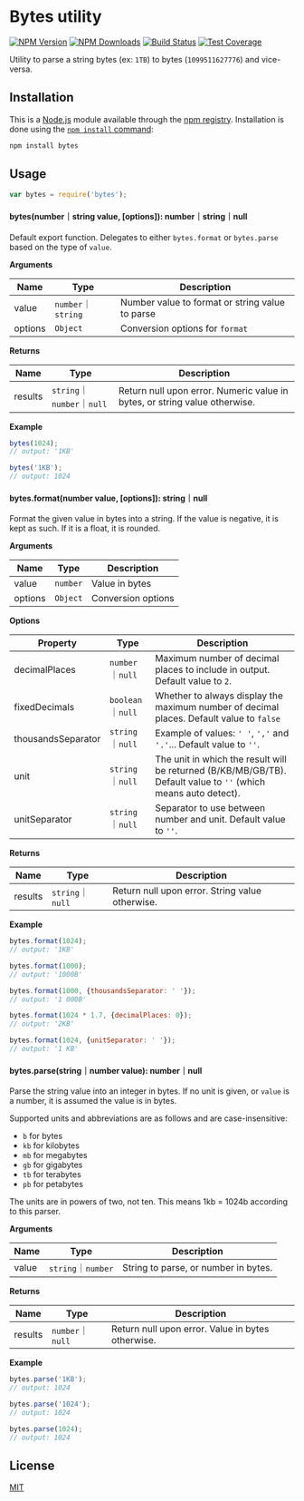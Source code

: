 # Bytes utility

[![NPM Version][npm-image]][npm-url]
[![NPM Downloads][downloads-image]][downloads-url]
[![Build Status][ci-image]][ci-url]
[![Test Coverage][coveralls-image]][coveralls-url]

Utility to parse a string bytes (ex: `1TB`) to bytes (`1099511627776`) and vice-versa.

## Installation

This is a [Node.js](https://nodejs.org/en/) module available through the
[npm registry](https://www.npmjs.com/). Installation is done using the
[`npm install` command](https://docs.npmjs.com/getting-started/installing-npm-packages-locally):

```bash
npm install bytes
```

## Usage

```js
var bytes = require('bytes');
```

#### bytes(number｜string value, [options]): number｜string｜null

Default export function. Delegates to either `bytes.format` or `bytes.parse` based on the type of `value`.

**Arguments**

| Name    | Type     | Description        |
|---------|----------|--------------------|
| value   | `number`｜`string` | Number value to format or string value to parse |
| options | `Object` | Conversion options for `format` |

**Returns**

| Name    | Type             | Description                                     |
|---------|------------------|-------------------------------------------------|
| results | `string`｜`number`｜`null` | Return null upon error. Numeric value in bytes, or string value otherwise. |

**Example**

```js
bytes(1024);
// output: '1KB'

bytes('1KB');
// output: 1024
```

#### bytes.format(number value, [options]): string｜null

Format the given value in bytes into a string. If the value is negative, it is kept as such. If it is a float, it is
 rounded.

**Arguments**

| Name    | Type     | Description        |
|---------|----------|--------------------|
| value   | `number` | Value in bytes     |
| options | `Object` | Conversion options |

**Options**

| Property          | Type   | Description                                                                             |
|-------------------|--------|-----------------------------------------------------------------------------------------|
| decimalPlaces | `number`｜`null` | Maximum number of decimal places to include in output. Default value to `2`. |
| fixedDecimals | `boolean`｜`null` | Whether to always display the maximum number of decimal places. Default value to `false` |
| thousandsSeparator | `string`｜`null` | Example of values: `' '`, `','` and `'.'`... Default value to `''`. |
| unit | `string`｜`null` | The unit in which the result will be returned (B/KB/MB/GB/TB). Default value to `''` (which means auto detect). |
| unitSeparator | `string`｜`null` | Separator to use between number and unit. Default value to `''`. |

**Returns**

| Name    | Type             | Description                                     |
|---------|------------------|-------------------------------------------------|
| results | `string`｜`null` | Return null upon error. String value otherwise. |

**Example**

```js
bytes.format(1024);
// output: '1KB'

bytes.format(1000);
// output: '1000B'

bytes.format(1000, {thousandsSeparator: ' '});
// output: '1 000B'

bytes.format(1024 * 1.7, {decimalPlaces: 0});
// output: '2KB'

bytes.format(1024, {unitSeparator: ' '});
// output: '1 KB'
```

#### bytes.parse(string｜number value): number｜null

Parse the string value into an integer in bytes. If no unit is given, or `value`
is a number, it is assumed the value is in bytes.

Supported units and abbreviations are as follows and are case-insensitive:

* `b` for bytes
* `kb` for kilobytes
* `mb` for megabytes
* `gb` for gigabytes
* `tb` for terabytes
* `pb` for petabytes

The units are in powers of two, not ten. This means 1kb = 1024b according to this parser.

**Arguments**

| Name          | Type   | Description        |
|---------------|--------|--------------------|
| value   | `string`｜`number` | String to parse, or number in bytes.   |

**Returns**

| Name    | Type        | Description             |
|---------|-------------|-------------------------|
| results | `number`｜`null` | Return null upon error. Value in bytes otherwise. |

**Example**

```js
bytes.parse('1KB');
// output: 1024

bytes.parse('1024');
// output: 1024

bytes.parse(1024);
// output: 1024
```

## License

[MIT](LICENSE)

[ci-image]: https://badgen.net/github/checks/visionmedia/bytes.js/master?label=ci
[ci-url]: https://github.com/visionmedia/bytes.js/actions?query=workflow%3Aci
[coveralls-image]: https://badgen.net/coveralls/c/github/visionmedia/bytes.js/master
[coveralls-url]: https://coveralls.io/r/visionmedia/bytes.js?branch=master
[downloads-image]: https://badgen.net/npm/dm/bytes
[downloads-url]: https://npmjs.org/package/bytes
[npm-image]: https://badgen.net/npm/v/bytes
[npm-url]: https://npmjs.org/package/bytes
